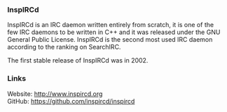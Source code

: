 ### InspIRCd

InspIRCd is an IRC daemon written entirely from scratch, it is one of the  
few IRC daemons to be written in C++ and it was released under the GNU  
General Public License. InspIRCd is the second most used IRC daemon  
according to the ranking on SearchIRC.  

The first stable release of InspIRCd was in 2002.

### Links

Website: http://www.inspircd.org  
GitHub: https://github.com/inspircd/inspircd  